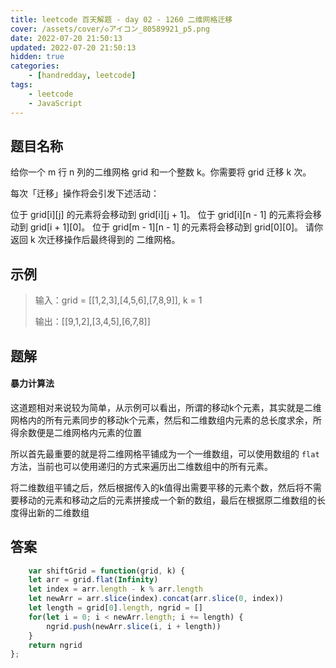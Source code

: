 ```yaml
---
title: leetcode 百天解题 - day 02 - 1260 二维网格迁移
cover: /assets/cover/◇アイコン_80589921_p5.png
date: 2022-07-20 21:50:13
updated: 2022-07-20 21:50:13
hidden: true
categories:
    - [handredday, leetcode]
tags:
    - leetcode
    - JavaScript
---
```

## 题目名称
给你一个 m 行 n 列的二维网格 grid 和一个整数 k。你需要将 grid 迁移 k 次。

每次「迁移」操作将会引发下述活动：

位于 grid[i][j] 的元素将会移动到 grid[i][j + 1]。
位于 grid[i][n - 1] 的元素将会移动到 grid[i + 1][0]。
位于 grid[m - 1][n - 1] 的元素将会移动到 grid[0][0]。
请你返回 k 次迁移操作后最终得到的 二维网格。

## 示例

>输入：grid = [[1,2,3],[4,5,6],[7,8,9]], k = 1
>
>输出：[[9,1,2],[3,4,5],[6,7,8]]

## 题解

#### 暴力计算法

这道题相对来说较为简单，从示例可以看出，所谓的移动k个元素，其实就是二维网格内的所有元素同步的移动k个元素，然后和二维数组内元素的总长度求余，所得余数便是二维网格内元素的位置

所以首先最重要的就是将二维网格平铺成为一个一维数组，可以使用数组的 `flat` 方法，当前也可以使用递归的方式来遍历出二维数组中的所有元素。

将二维数组平铺之后，然后根据传入的k值得出需要平移的元素个数，然后将不需要移动的元素和移动之后的元素拼接成一个新的数组，最后在根据原二维数组的长度得出新的二维数组

## 答案

~~~js
    var shiftGrid = function(grid, k) {
    let arr = grid.flat(Infinity)
    let index = arr.length - k % arr.length
    let newArr = arr.slice(index).concat(arr.slice(0, index))
    let length = grid[0].length, ngrid = []
    for(let i = 0; i < newArr.length; i += length) {
        ngrid.push(newArr.slice(i, i + length))
    }
    return ngrid
};
~~~